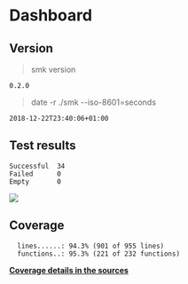 Dashboard
=========

Version
-------
> smk version

```
0.2.0
```

> date -r ./smk --iso-8601=seconds

```
2018-12-22T23:40:06+01:00
```

Test results
------------
```
Successful  34
Failed      0
Empty       0
```
![](img/tests.png)

Coverage
--------

```
  lines......: 94.3% (901 of 955 lines)
  functions..: 95.3% (221 of 232 functions)
```

[**Coverage details in the sources**](http://lionel.draghi.free.fr/smk/lcov/src/index.html)

